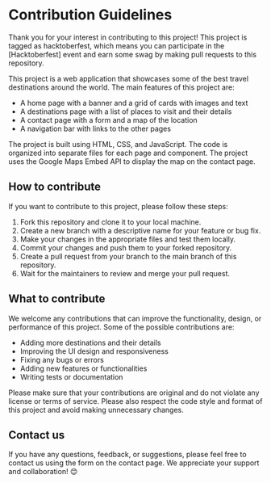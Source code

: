 # Contribution Guidelines

Thank you for your interest in contributing to this project! This project is tagged as hacktoberfest, which means you can participate in the [Hacktoberfest] event and earn some swag by making pull requests to this repository.

This project is a web application that showcases some of the best travel destinations around the world. The main features of this project are:

- A home page with a banner and a grid of cards with images and text
- A destinations page with a list of places to visit and their details
- A contact page with a form and a map of the location
- A navigation bar with links to the other pages

The project is built using HTML, CSS, and JavaScript. The code is organized into separate files for each page and component. The project uses the Google Maps Embed API to display the map on the contact page.

## How to contribute

If you want to contribute to this project, please follow these steps:

1. Fork this repository and clone it to your local machine.
2. Create a new branch with a descriptive name for your feature or bug fix.
3. Make your changes in the appropriate files and test them locally.
4. Commit your changes and push them to your forked repository.
5. Create a pull request from your branch to the main branch of this repository.
6. Wait for the maintainers to review and merge your pull request.

## What to contribute

We welcome any contributions that can improve the functionality, design, or performance of this project. Some of the possible contributions are:

- Adding more destinations and their details
- Improving the UI design and responsiveness
- Fixing any bugs or errors
- Adding new features or functionalities
- Writing tests or documentation

Please make sure that your contributions are original and do not violate any license or terms of service. Please also respect the code style and format of this project and avoid making unnecessary changes.

## Contact us

If you have any questions, feedback, or suggestions, please feel free to contact us using the form on the contact page. We appreciate your support and collaboration! 😊

